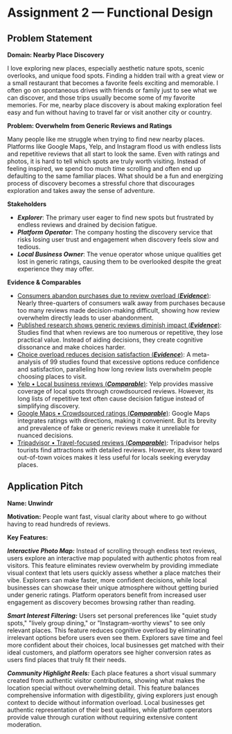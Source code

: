 # Assignment 2 — Functional Design

## Problem Statement

**Domain: Nearby Place Discovery**

I love exploring new places, especially aesthetic nature spots, scenic overlooks, and unique food spots. Finding a hidden trail with a great view or a small restaurant that becomes a favorite feels exciting and memorable. I often go on spontaneous drives with friends or family just to see what we can discover, and those trips usually become some of my favorite memories. For me, nearby place discovery is about making exploration feel easy and fun without having to travel far or visit another city or country.

**Problem: Overwhelm from Generic Reviews and Ratings**

Many people like me struggle when trying to find new nearby places. Platforms like Google Maps, Yelp, and Instagram flood us with endless lists and repetitive reviews that all start to look the same. Even with ratings and photos, it is hard to tell which spots are truly worth visiting. Instead of feeling inspired, we spend too much time scrolling and often end up defaulting to the same familiar places. What should be a fun and energizing process of discovery becomes a stressful chore that discourages exploration and takes away the sense of adventure.

**Stakeholders**

- ***Explorer***: The primary user eager to find new spots but frustrated by endless reviews and drained by decision fatigue.
- ***Platform Operator***: The company hosting the discovery service that risks losing user trust and engagement when discovery feels slow and tedious.
- ***Local Business Owner***: The venue operator whose unique qualities get lost in generic ratings, causing them to be overlooked despite the great experience they may offer.

**Evidence & Comparables**

- [Consumers abandon purchases due to review overload (***Evidence***)](https://www.customerexperiencedive.com/news/information-overload-reviews-overwhelm-shopping-expereience/720658/): Nearly three-quarters of consumers walk away from purchases because too many reviews made decision-making difficult, showing how review overwhelm directly leads to user abandonment.
- [Published research shows generic reviews diminish impact (***Evidence***)](https://www.customerexperiencedive.com/news/information-overload-reviews-overwhelm-shopping-expereience/720658/): Studies find that when reviews are too numerous or repetitive, they lose practical value. Instead of aiding decisions, they create cognitive dissonance and make choices harder.
- [Choice overload reduces decision satisfaction (***Evidence***)](https://www.researchgate.net/publication/265170803_Choice_Overload_A_Conceptual_Review_and_Meta-Analysis): A meta-analysis of 99 studies found that excessive options reduce confidence and satisfaction, paralleling how long review lists overwhelm people choosing places to visit.
- [Yelp • Local business reviews (***Comparable***)](https://www.yelp.com): Yelp provides massive coverage of local spots through crowdsourced reviews. However, its long lists of repetitive text often cause decision fatigue instead of simplifying discovery.  
- [Google Maps • Crowdsourced ratings (***Comparable***)](https://maps.google.com): Google Maps integrates ratings with directions, making it convenient. But its brevity and prevalence of fake or generic reviews make it unreliable for nuanced decisions.  
- [Tripadvisor • Travel-focused reviews (***Comparable***)](https://www.tripadvisor.com): Tripadvisor helps tourists find attractions with detailed reviews. However, its skew toward out-of-town voices makes it less useful for locals seeking everyday places.

## Application Pitch

**Name: Unwindr**

**Motivation:** People want fast, visual clarity about where to go without having to read hundreds of reviews.

**Key Features:**

***Interactive Photo Map:*** Instead of scrolling through endless text reviews, users explore an interactive map populated with authentic photos from real visitors. This feature eliminates review overwhelm by providing immediate visual context that lets users quickly assess whether a place matches their vibe. Explorers can make faster, more confident decisions, while local businesses can showcase their unique atmosphere without getting buried under generic ratings. Platform operators benefit from increased user engagement as discovery becomes browsing rather than reading.

***Smart Interest Filtering:*** Users set personal preferences like "quiet study spots," "lively group dining," or "Instagram-worthy views" to see only relevant places. This feature reduces cognitive overload by eliminating irrelevant options before users even see them. Explorers save time and feel more confident about their choices, local businesses get matched with their ideal customers, and platform operators see higher conversion rates as users find places that truly fit their needs.

***Community Highlight Reels:*** Each place features a short visual summary created from authentic visitor contributions, showing what makes the location special without overwhelming detail. This feature balances comprehensive information with digestibility, giving explorers just enough context to decide without information overload. Local businesses get authentic representation of their best qualities, while platform operators provide value through curation without requiring extensive content moderation.

